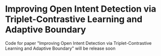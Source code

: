 # Improving Open Intent Detection via Triplet-Contrastive Learning and Adaptive Boundary
Code for paper "Improving Open Intent Detection via Triplet-Contrastive Learning and Adaptive Boundary" will be release soon
